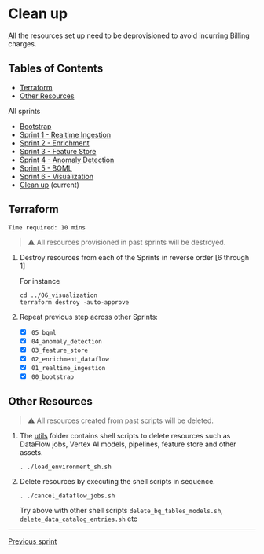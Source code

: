 
# Clean up

All the resources set up need to be deprovisioned to avoid incurring Billing charges.

## Tables of Contents

- [Terraform](#terraform)
- [Other Resources](#other-resources)

All sprints

- [Bootstrap](../00_bootstrap/README.md)
- [Sprint 1 - Realtime Ingestion](../01_realtime_ingestion/README.md)
- [Sprint 2 - Enrichment](../02_enrichment_dataflow/README.md)
- [Sprint 3 - Feature Store](../03_feature_store/README.md)
- [Sprint 4 - Anomaly Detection](../04_anomaly_detection/README.md)
- [Sprint 5 - BQML](../05_bqml/README.md)
- [Sprint 6 - Visualization](../06_visualization/README.md)
- [Clean up](../07_cleanup/README.md) (current)

## Terraform

```Time required: 10 mins```

> :warning: All resources provisioned in past sprints will be destroyed.

1. Destroy resources from each of the Sprints in reverse order [6 through 1]

    For instance

    ```console
    cd ../06_visualization
    terraform destroy -auto-approve
    ```

2. Repeat previous step across other Sprints:

    - [x] `05_bqml`
    - [x] `04_anomaly_detection`
    - [x] `03_feature_store`
    - [x] `02_enrichment_dataflow`
    - [x] `01_realtime_ingestion`
    - [x] `00_bootstrap`

## Other Resources

> :warning: All resources created from past scripts will be deleted.

1. The [utils](../utils/) folder contains shell scripts to delete resources such as DataFlow jobs, Vertex AI models, pipelines, feature store and other assets.

    ```console
    . ./load_environment_sh.sh
    ```

2. Delete resources by executing the shell scripts in sequence.

    ```console
    . ./cancel_dataflow_jobs.sh
    ```

    Try above with other shell scripts `delete_bq_tables_models.sh`, `delete_data_catalog_entries.sh` etc

---
[Previous sprint](../06_visualization/README.md)
